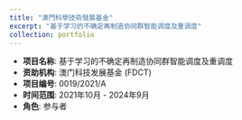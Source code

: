 ```yaml
---
title: "澳門科學技術發展基金"
excerpt: "基于学习的不确定再制造协同群智能调度及重调度"
collection: portfolio
---
```


- **项目名称**: 基于学习的不确定再制造协同群智能调度及重调度
- **资助机构**: 澳门科技发展基金 (FDCT)
- **项目编号**: 0019/2021/A
- **时间范围**: 2021年10月 - 2024年9月
- **角色**: 参与者

<!-- ![项目图片]() -->